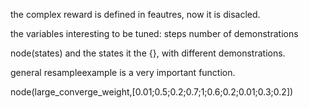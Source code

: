 the complex reward is defined in feautres, now it is disacled.

the variables interesting to be tuned:
	steps
	number of demonstrations
	


node(states) and the states it the {}, with different demonstrations.


general resampleexample is a very important function.

node(large_converge_weight,[0.01;0.5;0.2;0.7;1;0.6;0.2;0.01;0.3;0.2])